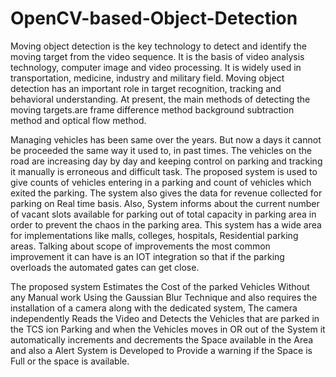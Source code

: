 # OpenCV-based-Object-Detection
Moving object detection is the key technology to detect and identify the moving target from the video sequence. It is the basis of video analysis technology, computer image and video processing. It is widely used in transportation, medicine, industry and military field. Moving object detection has an important role in target recognition, tracking and behavioral understanding. At present, the main methods of detecting the moving targets.are frame difference method background subtraction method and optical flow method.

Managing vehicles has been same over the years. But now a days it cannot be proceeded the same way it used to, in past times. The vehicles on the road are increasing day by day and keeping control on parking and tracking it manually is erroneous and difficult task. The proposed system is used to give counts of vehicles entering in a parking and count of vehicles which exited the parking. The system also gives the data for revenue collected for parking on
Real time basis. Also, System informs about the current number of vacant slots available for parking out of total capacity in parking area in order to prevent the chaos in the parking area. This system has a wide area for implementations like malls, colleges, hospitals, Residential parking areas. Talking about scope of improvements the most common improvement it can have is an IOT integration so that if the parking overloads the automated gates can get close.

The proposed system Estimates the Cost of the parked Vehicles Without any Manual work Using the Gaussian Blur Technique and also requires the installation of a camera along with the dedicated system, The camera independently Reads the Video and Detects the Vehicles that are parked in the TCS ion Parking and when the Vehicles moves in OR out of the System it automatically increments and decrements the Space available in the Area and also a Alert System is Developed to Provide a warning if the Space is Full or the space is available.
